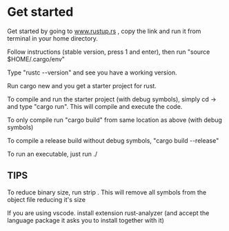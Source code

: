 # Get started #
Get started by going to www.rustup.rs , copy the link and run it from terminal in your home directory.

Follow instructions (stable version, press 1 and enter), then run "source $HOME/.cargo/env"

Type "rustc --version" and see you have a working version.

Run cargo new <name of your project> and you get a starter project for rust.

To compile and run the starter project (with debug symbols), simply cd -> <name of your project> and type "cargo run". This will compile and execute the code.

To only compile run "cargo build" from same location as above (with debug symbols)

To compile a release build without debug symbols, "cargo build --release"

To run an executable, just run ./<executable>


## TIPS ##
To reduce binary size, run strip <executable> . This will remove all symbols from the object file reducing it's size

If you are using vscode. install extension rust-analyzer (and accept the language package it asks you to install together with it)